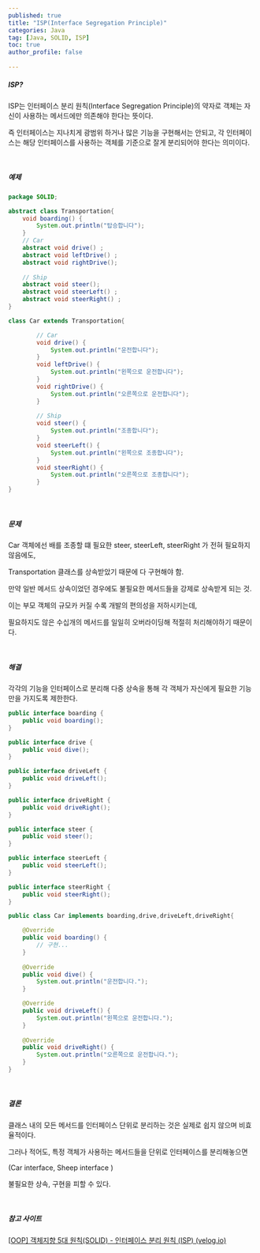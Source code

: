 ```yaml
---
published: true
title: "ISP(Interface Segregation Principle)" 
categories: Java
tag: [Java, SOLID, ISP] 
toc: true
author_profile: false 
  
---
```




##### ISP? 

ISP는 인터페이스 분리 원칙(Interface Segregation Principle)의 약자로 객체는 자신이 사용하는 메서드에만 의존해야 한다는 뜻이다. 

즉 인터페이스는 지나치게 광범위 하거나 많은 기능을 구현해서는 안되고, 각 인터페이스는 해당 인터페이스를 사용하는 객체를 기준으로 잘게 분리되어야 한다는 의미이다. 

 <br>



##### 예제 

```java
package SOLID;

abstract class Transportation{
	void boarding() {
		System.out.println("탑승합니다");
	}
	// Car 
	abstract void drive() ; 
	abstract void leftDrive() ; 
	abstract void rightDrive(); 
	
	// Ship 
	abstract void steer();
	abstract void steerLeft() ;
	abstract void steerRight() ;
}

class Car extends Transportation{

		// Car 
		void drive() {
			System.out.println("운전합니다");
		}
		void leftDrive() {
			System.out.println("왼쪽으로 운전합니다");
		}
		void rightDrive() {
			System.out.println("오른쪽으로 운전합니다");
		}
		
		// Ship 
		void steer() {
			System.out.println("조종합니다");
		}
		void steerLeft() {
			System.out.println("왼쪽으로 조종합니다");
		}
		void steerRight() {
			System.out.println("오른쪽으로 조종합니다");
		}
}
```

<br>



##### 문제 

Car 객체에선 배를 조종할 떄 필요한 steer, steerLeft, steerRight 가 전혀 필요하지 않음에도, 

Transportation 클래스를 상속받았기 때문에 다 구현해야 함. 

만약 일반 메서드 상속이었던 경우에도 불필요한 메서드들을 강제로 상속받게 되는 것. 

이는 부모 객체의 규모카 커질 수록 개발의 편의성을 저하시키는데, 

필요하지도 않은 수십개의 메서드를 일일히 오버라이딩해 적절히 처리해야하기 때문이다.  

<br>





##### 해결 

각각의 기능을 인터페이스로 분리해 다중 상속을 통해 각 객체가 자신에게 필요한 기능만을 가지도록 제한한다. 

```java
public interface boarding {
    public void boarding();
}

public interface drive {
    public void dive();
}

public interface driveLeft {
    public void driveLeft();
}

public interface driveRight {
	public void driveRight();
}

public interface steer {
    public void steer();
}

public interface steerLeft {
    public void steerLeft();
}

public interface steerRight {
	public void steerRight();
}

public class Car implements boarding,drive,driveLeft,driveRight{

    @Override
    public void boarding() {
        // 구현...
    }
    
    @Override
    public void dive() {
        System.out.println("운전합니다.");
    }

    @Override
    public void driveLeft() {
        System.out.println("왼쪽으로 운전합니다.");
    }
    
    @Override
    public void driveRight() {
        System.out.println("오른쪽으로 운전합니다.");
    }   
}
```

<br>



##### 결론 

클래스 내의 모든 메서드를 인터페이스 단위로 분리하는 것은 실제로 쉽지 않으며 비효율적이다. 

그러나 적어도, 특정 객체가 사용하는 메서드들을 단위로 인터페이스를 분리해놓으면 

(Car interface, Sheep interface )

불필요한 상속, 구현을 피할 수 있다. 

<br>



##### 참고 사이트 

[[OOP\] 객체지향 5대 원칙(SOLID) - 인터페이스 분리 원칙 (ISP) (velog.io)](https://velog.io/@harinnnnn/OOP-객체지향-5대-원칙SOLID-인터페이스-분리-원칙-ISP)

<br>



